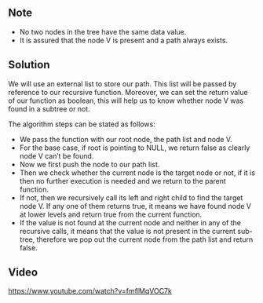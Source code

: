 ## Note

- No two nodes in the tree have the same data value.
- It is assured that the node V is present and a path always exists.

## Solution

We will use an external list to store our path. This list will be passed by reference to our recursive function. Moreover, we can set the return value of our function as boolean, this will help us to know whether node V was found in a subtree or not.

The algorithm steps can be stated as follows:

- We pass the function with our root node, the path list and node V.
- For the base case, if root is pointing to NULL, we return false as clearly node V can’t be found.
- Now we first push the node to our path list.
- Then we check whether the current node is the target node or not, if it is then no further execution is needed and we return to the parent function.
- If not, then we recursively call its left and right child to find the target node V. If any one of them returns true, it means we have found node V at lower levels and return true from the current function.
- If the value is not found at the current node and neither in any of the recursive calls, it means that the value is not present in the current sub-tree, therefore we pop out the current node from the path list and return false.

## Video

https://www.youtube.com/watch?v=fmflMqVOC7k

